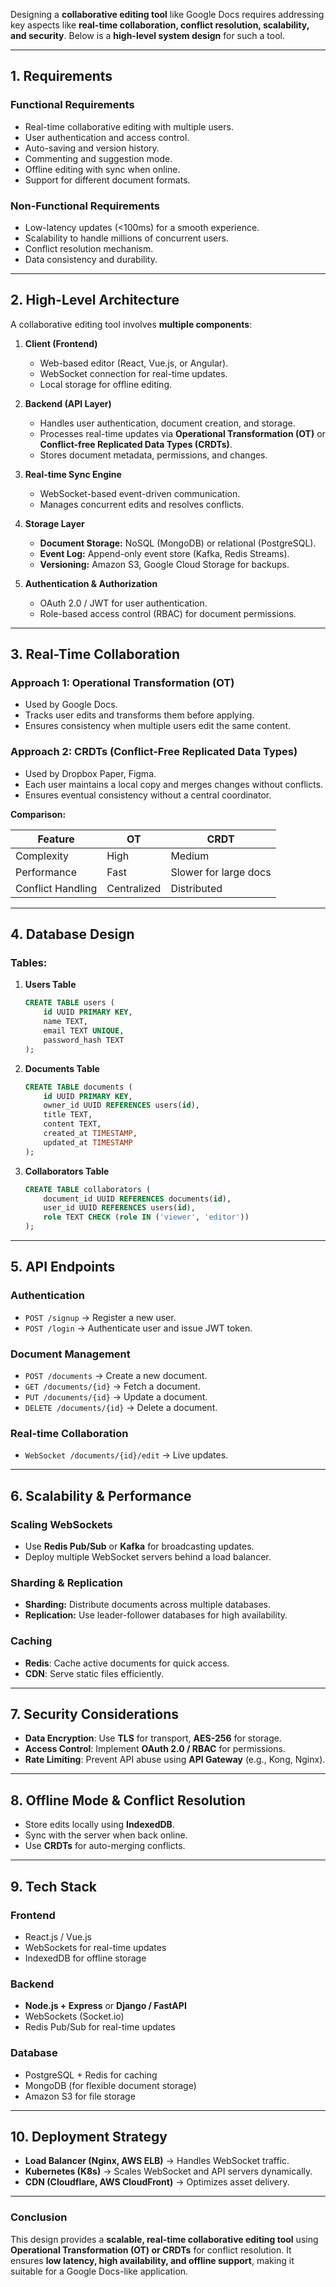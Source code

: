Designing a **collaborative editing tool** like Google Docs requires addressing key aspects like **real-time collaboration, conflict resolution, scalability, and security**. Below is a **high-level system design** for such a tool.

---

## **1. Requirements**
### **Functional Requirements**
- Real-time collaborative editing with multiple users.
- User authentication and access control.
- Auto-saving and version history.
- Commenting and suggestion mode.
- Offline editing with sync when online.
- Support for different document formats.

### **Non-Functional Requirements**
- Low-latency updates (<100ms) for a smooth experience.
- Scalability to handle millions of concurrent users.
- Conflict resolution mechanism.
- Data consistency and durability.

---

## **2. High-Level Architecture**
A collaborative editing tool involves **multiple components**:

1. **Client (Frontend)**
    - Web-based editor (React, Vue.js, or Angular).
    - WebSocket connection for real-time updates.
    - Local storage for offline editing.

2. **Backend (API Layer)**
    - Handles user authentication, document creation, and storage.
    - Processes real-time updates via **Operational Transformation (OT)** or **Conflict-free Replicated Data Types (CRDTs)**.
    - Stores document metadata, permissions, and changes.

3. **Real-time Sync Engine**
    - WebSocket-based event-driven communication.
    - Manages concurrent edits and resolves conflicts.

4. **Storage Layer**
    - **Document Storage:** NoSQL (MongoDB) or relational (PostgreSQL).
    - **Event Log:** Append-only event store (Kafka, Redis Streams).
    - **Versioning:** Amazon S3, Google Cloud Storage for backups.

5. **Authentication & Authorization**
    - OAuth 2.0 / JWT for user authentication.
    - Role-based access control (RBAC) for document permissions.

---

## **3. Real-Time Collaboration**
### **Approach 1: Operational Transformation (OT)**
- Used by Google Docs.
- Tracks user edits and transforms them before applying.
- Ensures consistency when multiple users edit the same content.

### **Approach 2: CRDTs (Conflict-Free Replicated Data Types)**
- Used by Dropbox Paper, Figma.
- Each user maintains a local copy and merges changes without conflicts.
- Ensures eventual consistency without a central coordinator.

**Comparison:**

| Feature           | OT          | CRDT                  |
|-------------------|-------------|-----------------------|
| Complexity        | High        | Medium                |
| Performance       | Fast        | Slower for large docs |
| Conflict Handling | Centralized | Distributed           |

---

## **4. Database Design**
### **Tables:**
1. **Users Table**
   ```sql
   CREATE TABLE users (
       id UUID PRIMARY KEY,
       name TEXT,
       email TEXT UNIQUE,
       password_hash TEXT
   );
   ```
2. **Documents Table**
   ```sql
   CREATE TABLE documents (
       id UUID PRIMARY KEY,
       owner_id UUID REFERENCES users(id),
       title TEXT,
       content TEXT,
       created_at TIMESTAMP,
       updated_at TIMESTAMP
   );
   ```
3. **Collaborators Table**
   ```sql
   CREATE TABLE collaborators (
       document_id UUID REFERENCES documents(id),
       user_id UUID REFERENCES users(id),
       role TEXT CHECK (role IN ('viewer', 'editor'))
   );
   ```

---

## **5. API Endpoints**
### **Authentication**
- `POST /signup` → Register a new user.
- `POST /login` → Authenticate user and issue JWT token.

### **Document Management**
- `POST /documents` → Create a new document.
- `GET /documents/{id}` → Fetch a document.
- `PUT /documents/{id}` → Update a document.
- `DELETE /documents/{id}` → Delete a document.

### **Real-time Collaboration**
- `WebSocket /documents/{id}/edit` → Live updates.

---

## **6. Scalability & Performance**
### **Scaling WebSockets**
- Use **Redis Pub/Sub** or **Kafka** for broadcasting updates.
- Deploy multiple WebSocket servers behind a load balancer.

### **Sharding & Replication**
- **Sharding:** Distribute documents across multiple databases.
- **Replication:** Use leader-follower databases for high availability.

### **Caching**
- **Redis**: Cache active documents for quick access.
- **CDN**: Serve static files efficiently.

---

## **7. Security Considerations**
- **Data Encryption**: Use **TLS** for transport, **AES-256** for storage.
- **Access Control**: Implement **OAuth 2.0 / RBAC** for permissions.
- **Rate Limiting**: Prevent API abuse using **API Gateway** (e.g., Kong, Nginx).

---

## **8. Offline Mode & Conflict Resolution**
- Store edits locally using **IndexedDB**.
- Sync with the server when back online.
- Use **CRDTs** for auto-merging conflicts.

---

## **9. Tech Stack**
### **Frontend**
- React.js / Vue.js
- WebSockets for real-time updates
- IndexedDB for offline storage

### **Backend**
- **Node.js + Express** or **Django / FastAPI**
- WebSockets (Socket.io)
- Redis Pub/Sub for real-time updates

### **Database**
- PostgreSQL + Redis for caching
- MongoDB (for flexible document storage)
- Amazon S3 for file storage

---

## **10. Deployment Strategy**
- **Load Balancer (Nginx, AWS ELB)** → Handles WebSocket traffic.
- **Kubernetes (K8s)** → Scales WebSocket and API servers dynamically.
- **CDN (Cloudflare, AWS CloudFront)** → Optimizes asset delivery.

---

### **Conclusion**
This design provides a **scalable, real-time collaborative editing tool** using **Operational Transformation (OT) or CRDTs** for conflict resolution. It ensures **low latency, high availability, and offline support**, making it suitable for a Google Docs-like application.
